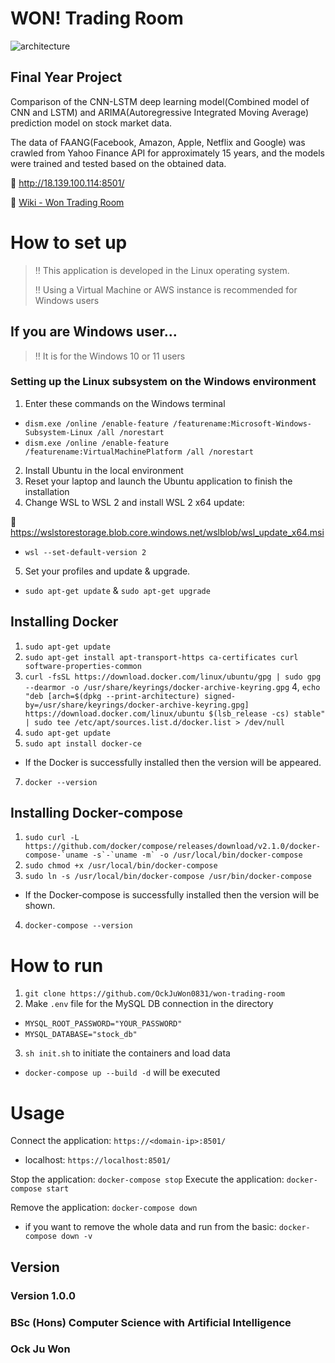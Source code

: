 # WON! Trading Room

![architecture](https://github.com/OckJuWon0831/won-trading-room/assets/114837587/110f6692-c723-47ab-9bda-a9752d83a80b)

## Final Year Project

Comparison of the CNN-LSTM deep learning model(Combined model of CNN and LSTM) and ARIMA(Autoregressive Integrated Moving Average) prediction model on stock market data.

The data of FAANG(Facebook, Amazon, Apple, Netflix and Google) was crawled from Yahoo Finance API for approximately 15 years, and the models were trained and tested based on the obtained data.

🔗 http://18.139.100.114:8501/

🔎 [Wiki - Won Trading Room](https://github.com/OckJuWon0831/won-trading-room/wiki)

# How to set up
> ‼️ This application is developed in the Linux operating system.
> 
> ‼️ Using a Virtual Machine or AWS instance is recommended for Windows users

## If you are Windows user...
> ‼️ It is for the Windows 10 or 11 users
### Setting up the Linux subsystem on the Windows environment
1. Enter these commands on the Windows terminal
- `dism.exe /online /enable-feature /featurename:Microsoft-Windows-Subsystem-Linux /all /norestart`
- `dism.exe /online /enable-feature /featurename:VirtualMachinePlatform /all /norestart`
2. Install Ubuntu in the local environment
3. Reset your laptop and launch the Ubuntu application to finish the installation
4. Change WSL to WSL 2 and install WSL 2 x64 update:

🔗 https://wslstorestorage.blob.core.windows.net/wslblob/wsl_update_x64.msi
- `wsl --set-default-version 2` 
5. Set your profiles and update & upgrade.
- `sudo apt-get update` & `sudo apt-get upgrade`


## Installing Docker
1. `sudo apt-get update`
2. `sudo apt-get install apt-transport-https ca-certificates curl software-properties-common`
3. `curl -fsSL https://download.docker.com/linux/ubuntu/gpg | sudo gpg --dearmor -o /usr/share/keyrings/docker-archive-keyring.gpg`
4, `echo "deb [arch=$(dpkg --print-architecture) signed-by=/usr/share/keyrings/docker-archive-keyring.gpg] https://download.docker.com/linux/ubuntu $(lsb_release -cs) stable" | sudo tee /etc/apt/sources.list.d/docker.list > /dev/null`
5. `sudo apt-get update`
6. `sudo apt install docker-ce`
- If the Docker is successfully installed then the version will be appeared.
7. `docker --version`

## Installing Docker-compose
1. ``sudo curl -L https://github.com/docker/compose/releases/download/v2.1.0/docker-compose-`uname -s`-`uname -m` -o /usr/local/bin/docker-compose``
2. `sudo chmod +x /usr/local/bin/docker-compose`
3. `sudo ln -s /usr/local/bin/docker-compose /usr/bin/docker-compose`
- If the Docker-compose is successfully installed then the version will be shown.
4. `docker-compose --version`

# How to run
1. `git clone https://github.com/OckJuWon0831/won-trading-room`
2. Make `.env` file for the MySQL DB connection in the directory
  - `MYSQL_ROOT_PASSWORD="YOUR_PASSWORD"`
  - `MYSQL_DATABASE="stock_db"`
3. `sh init.sh` to initiate the containers and load data
- `docker-compose up --build -d` will be executed
# Usage

Connect the application: `https://<domain-ip>:8501/`

- localhost: `https://localhost:8501/`

Stop the application: `docker-compose stop`
Execute the application: `docker-compose start`

Remove the application: `docker-compose down`

- if you want to remove the whole data and run from the basic: `docker-compose down -v`

## Version

### Version 1.0.0

### BSc (Hons) Computer Science with Artificial Intelligence

### Ock Ju Won

